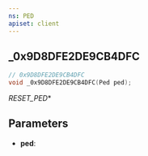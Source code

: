 ```yaml
---
ns: PED
apiset: client
---
```

## _0x9D8DFE2DE9CB4DFC

```c
// 0x9D8DFE2DE9CB4DFC
void _0x9D8DFE2DE9CB4DFC(Ped ped);
```

_RESET_PED_*

## Parameters
* **ped**:



